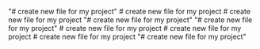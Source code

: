 "# create new file for my project" 
#   c r e a t e   n e w   f i l e   f o r   m y   p r o j e c t  
 #   c r e a t e   n e w   f i l e   f o r   m y   p r o j e c t  
 "# create new file for my project" 
"# create new file for my project" 
#   c r e a t e   n e w   f i l e   f o r   m y   p r o j e c t  
 #   c r e a t e   n e w   f i l e   f o r   m y   p r o j e c t  
 # create new file for my project
"# create new file for my project" 
